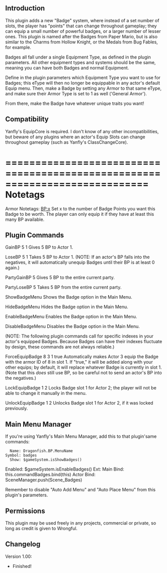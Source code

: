 ## Introduction

This plugin adds a new "Badge" system, where instead of a set number
of slots, the player has "points" that can change throughout gameplay;
they can equip a small number of powerful badges, or a larger number
of lesser ones. This plugin is named after the Badges from Paper Mario,
but is also similar to the Charms from Hollow Knight, or the Medals from
Bug Fables, for example.

Badges all fall under a single Equipment Type, as defined in the plugin
parameters. All other equipment types and systems should be the same,
meaning you can have both Badges and normal Equipment.

Define in the plugin parameters which Equipment Type you want to use for
Badges; this eType will then no longer be equippable in any actor's
default Equip menu. Then, make a Badge by setting any Armor to that
same eType, and make sure their Armor Type is set to 1 as well ('General
Armor').

From there, make the Badge have whatever unique traits you want!

## Compatibility

Yanfly's EquipCore is required. I don't know of any other incompatibilities,
but beware of any plugins where an actor's Equip Slots can change
throughout gameplay (such as Yanfly's ClassChangeCore). 

============================================================================
Notetags
============================================================================

Armor Notetags:
    <BP:x>
    Set x to the number of Badge Points you want this Badge to be worth.
    The player can only equip it if they have at least this many BP
    available.

## Plugin Commands

GainBP 5 1
    Gives 5 BP to Actor 1.

LoseBP 5 1
    Takes 5 BP to Actor 1. (NOTE: If an actor's BP falls into the
    negatives, it will automatically unequip Badges until their
    BP is at least 0 again.)

PartyGainBP 5
    Gives 5 BP to the entire current party.

PartyLoseBP 5
    Takes 5 BP from the entire current party.

ShowBadgeMenu
    Shows the Badge option in the Main Menu.

HideBadgeMenu
    Hides the Badge option in the Main Menu.

EnableBadgeMenu
    Enables the Badge option in the Main Menu.

DisableBadgeMenu
    Disables the Badge option in the Main Menu.

(NOTE: The following plugin commands call for specific indexes in your
actor's equipped Badges. Because Badges can have their indexes
fluctuate by design, these commands are not always reliable.)

ForceEquipBadge 8 3 1 true
    Automatically makes Actor 3 equip the Badge with the armor ID of 8
    in slot 1. If "true," it will be added along with your other equips;
    by default, it will replace whatever Badge is currently in slot 1.
    (Note that this *does* still use BP, so be careful not to send an
    actor's BP into the negatives.)

LockEquipBadge 1 2
    Locks Badge slot 1 for Actor 2; the player will not be able to
    change it manually in the menu.

UnlockEquipBadge 1 2
    Unlocks Badge slot 1 for Actor 2, if it was locked previously.

## Main Menu Manager

If you're using Yanfly's Main Menu Manager, add this to that plugin'same
commands:

      Name: Dragonfish.BP.MenuName
    Symbol: badges
      Show: $gameSystem.isShowBadges()
   Enabled: $gameSystem.isEnableBadges()
       Ext: 
 Main Bind: this.commandBadges.bind(this)
Actor Bind: SceneManager.push(Scene_Badges)

Remember to disable "Auto Add Menu" and "Auto Place Menu" from this
plugin's parameters.

## Permissions

This plugin may be used freely in any projects, commercial or private, so
long as credit is given to Wrongful.

## Changelog

Version 1.00:
- Finished!
